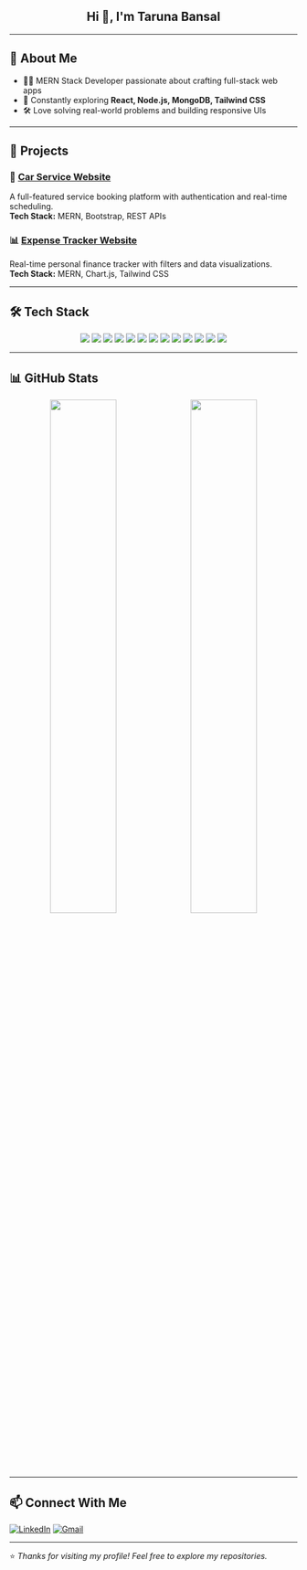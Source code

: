 <h2 align="center">Hi 👋, I'm Taruna Bansal</h2>

---

## 🚀 About Me
- 👩‍💻 MERN Stack Developer passionate about crafting full-stack web apps  
- 🌱 Constantly exploring **React, Node.js, MongoDB, Tailwind CSS**  
- 🛠️ Love solving real-world problems and building responsive UIs  

---

## 💼 Projects

### 🔧 [Car Service Website](https://softechhhcarservice.netlify.app/)
A full-featured service booking platform with authentication and real-time scheduling.  
**Tech Stack:** MERN, Bootstrap, REST APIs

### 📊 [Expense Tracker Website](https://softechexpenseease.netlify.app/)
Real-time personal finance tracker with filters and data visualizations.  
**Tech Stack:** MERN, Chart.js, Tailwind CSS

---

## 🛠️ Tech Stack

<p align="center">
  <img src="https://img.shields.io/badge/MongoDB-4EA94B?style=for-the-badge&logo=mongodb&logoColor=white" />
  <img src="https://img.shields.io/badge/Express.js-000000?style=for-the-badge&logo=express&logoColor=white" />
  <img src="https://img.shields.io/badge/React-20232A?style=for-the-badge&logo=react&logoColor=61DAFB" />
  <img src="https://img.shields.io/badge/Node.js-339933?style=for-the-badge&logo=nodedotjs&logoColor=white" />
  <img src="https://img.shields.io/badge/TailwindCSS-38B2AC?style=for-the-badge&logo=tailwind-css&logoColor=white" />
  <img src="https://img.shields.io/badge/Bootstrap-7952B3?style=for-the-badge&logo=bootstrap&logoColor=white" />
  <img src="https://img.shields.io/badge/HTML5-E34F26?style=for-the-badge&logo=html5&logoColor=white" />
  <img src="https://img.shields.io/badge/CSS3-1572B6?style=for-the-badge&logo=css3&logoColor=white" />
  <img src="https://img.shields.io/badge/JavaScript-F7DF1E?style=for-the-badge&logo=javascript&logoColor=black" />
  <img src="https://img.shields.io/badge/Figma-F24E1E?style=for-the-badge&logo=figma&logoColor=white" />
  <img src="https://img.shields.io/badge/GitHub-181717?style=for-the-badge&logo=github&logoColor=white" />
  <img src="https://img.shields.io/badge/Postman-FF6C37?style=for-the-badge&logo=postman&logoColor=white" />
  <img src="https://img.shields.io/badge/MySQL-00758F?style=for-the-badge&logo=mysql&logoColor=white" />
</p>

---

## 📊 GitHub Stats

<p align="center">
  <img src="https://github-readme-stats.vercel.app/api?username=tarunaaaa&show_icons=true&theme=radical" width="48%" />
  <img src="https://github-readme-streak-stats.herokuapp.com/?user=tarunaaaa&theme=radical" width="48%" />
</p>

---

## 📫 Connect With Me

[![LinkedIn](https://img.shields.io/badge/LinkedIn-Taruna%20Bansal-0077B5?style=for-the-badge&logo=linkedin&logoColor=white)](https://www.linkedin.com/in/taruna-bansal-883403353/)
[![Gmail](https://img.shields.io/badge/Gmail-tarunabansal7373@gmail.com-D14836?style=for-the-badge&logo=gmail&logoColor=white)](mailto:tarunabansal7373@gmail.com)

---

⭐ *Thanks for visiting my profile! Feel free to explore my repositories.*
